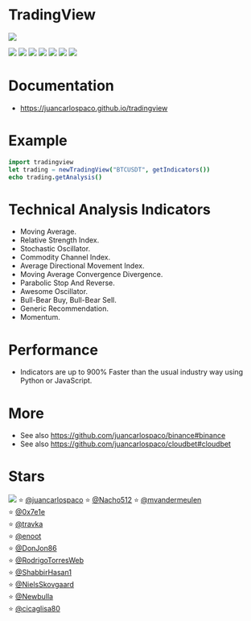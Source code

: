 # TradingView

![](https://raw.githubusercontent.com/juancarlospaco/tradingview/nim/tradingview.jpg)

![](https://github.com/juancarlospaco/tradingview/actions/workflows/build.yml/badge.svg)
![](https://img.shields.io/github/languages/top/juancarlospaco/tradingview?style=for-the-badge)
![](https://img.shields.io/github/stars/juancarlospaco/tradingview?style=for-the-badge)
![](https://img.shields.io/github/languages/code-size/juancarlospaco/tradingview?style=for-the-badge)
![](https://img.shields.io/github/issues-raw/juancarlospaco/tradingview?style=for-the-badge)
![](https://img.shields.io/github/issues-pr-raw/juancarlospaco/tradingview?style=for-the-badge)
![](https://img.shields.io/github/last-commit/juancarlospaco/tradingview?style=for-the-badge)


# Documentation

- https://juancarlospaco.github.io/tradingview


# Example

```nim
import tradingview
let trading = newTradingView("BTCUSDT", getIndicators())
echo trading.getAnalysis()
```


# Technical Analysis Indicators

- Moving Average.
- Relative Strength Index.
- Stochastic Oscillator.
- Commodity Channel Index.
- Average Directional Movement Index.
- Moving Average Convergence Divergence.
- Parabolic Stop And Reverse.
- Awesome Oscillator.
- Bull-Bear Buy, Bull-Bear Sell.
- Generic Recommendation.
- Momentum.


# Performance

- Indicators are up to 900% Faster than the usual industry way using Python or JavaScript.


# More

- See also https://github.com/juancarlospaco/binance#binance
- See also https://github.com/juancarlospaco/cloudbet#cloudbet


# Stars

![](https://starchart.cc/juancarlospaco/tradingview.svg)
:star: [@juancarlospaco](https://github.com/juancarlospaco '2022-02-15')
:star: [@Nacho512](https://github.com/Nacho512 '2022-02-20')
:star: [@mvandermeulen](https://github.com/mvandermeulen '2022-05-10')	
:star: [@0x7e1e](https://github.com/0x7e1e '2022-05-17')	
:star: [@travka](https://github.com/travka '2022-06-11')	
:star: [@enoot](https://github.com/enoot '2022-06-22')	
:star: [@DonJon86](https://github.com/DonJon86 '2022-06-23')	
:star: [@RodrigoTorresWeb](https://github.com/RodrigoTorresWeb '2022-06-25')	
:star: [@ShabbirHasan1](https://github.com/ShabbirHasan1 '2022-08-03')	
:star: [@NielsSkovgaard](https://github.com/NielsSkovgaard '2022-10-29')	
:star: [@Newbulla](https://github.com/Newbulla '2022-11-04')	
:star: [@cicaglisa80](https://github.com/cicaglisa80 '2022-11-11')	
